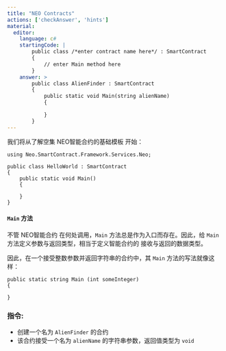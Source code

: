 ```yaml
---
title: "NEO Contracts"
actions: ['checkAnswer', 'hints']
material: 
  editor:
    language: c#
    startingCode: |
        public class /*enter contract name here*/ : SmartContract
        {
	        // enter Main method here
        }
    answer: > 
        public class AlienFinder : SmartContract
        {
            public static void Main(string alienName)
            {

            }
        }
---
```



我们将从了解空集 NEO智能合约的基础模板 开始：

```
using Neo.SmartContract.Framework.Services.Neo;

public class HelloWorld : SmartContract
{
    public static void Main()
    {

    }
}
```


#### `Main` 方法

不管 NEO智能合约 在何处调用，`Main` 方法总是作为入口而存在。因此，给 `Main` 方法定义参数与返回类型，相当于定义智能合约的 接收与返回的数据类型。

因此，在一个接受整数参数并返回字符串的合约中，其 `Main` 方法的写法就像这样：

```
public static string Main (int someInteger) 
{
  
}
```


### 指令: 

- 创建一个名为 `AlienFinder` 的合约
- 该合约接受一个名为 `alienName` 的字符串参数，返回值类型为 `void`


